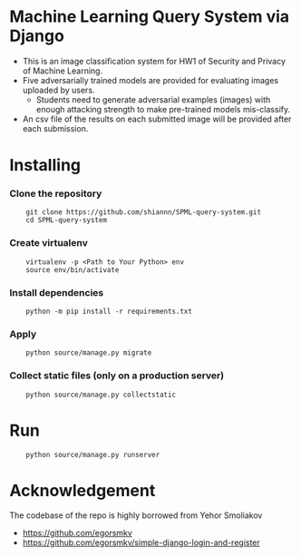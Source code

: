 # Machine Learning Query System via Django
- This is an image classification system for HW1 of Security and Privacy of Machine Learning.
- Five adversarially trained models are provided for evaluating images uploaded by users.
    - Students need to generate adversarial examples (images) with enough attacking strength to make pre-trained models mis-classify.
- An csv file of the results on each submitted image will be provided after each submission.

# Installing
### Clone the repository
```=bash
    git clone https://github.com/shiannn/SPML-query-system.git
    cd SPML-query-system
```
### Create virtualenv
```=bash
    virtualenv -p <Path to Your Python> env
    source env/bin/activate
```
### Install dependencies
```=bash
    python -m pip install -r requirements.txt
```
### Apply
```=bash
    python source/manage.py migrate
```
### Collect static files (only on a production server)
```=bash
    python source/manage.py collectstatic
```
# Run
```=bash
    python source/manage.py runserver
```

# Acknowledgement
The codebase of the repo is highly borrowed from Yehor Smoliakov
- https://github.com/egorsmkv
- https://github.com/egorsmkv/simple-django-login-and-register